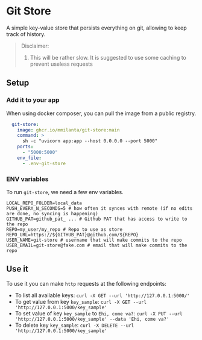 # Git Store
A simple key-value store that persists everything on git, allowing to keep track of history.
> Disclaimer:
> 1. This will be rather slow. It is suggested to use some caching to prevent useless requests
## Setup
### Add it to your app
When using docker composer, you can pull the image from a public registry.
```yaml
  git-store:
    image: ghcr.io/mmilanta/git-store:main
    command: >
      sh -c "uvicorn app:app --host 0.0.0.0 --port 5000"
    ports:
      - "5000:5000"
    env_file:
      - .env-git-store
```
### ENV variables
To run `git-store`, we need a few env variables.
```env
LOCAL_REPO_FOLDER=local_data
PUSH_EVERY_N_SECONDS=5 # how often it synces with remote (if no edits are done, no syncing is happening)
GITHUB_PAT=github_pat_ ... # Github PAT that has access to write to the repo
REPO=my_user/my_repo # Repo to use as store
REPO_URL=https://${GITHUB_PAT}@github.com/${REPO}
USER_NAME=git-store # username that will make commits to the repo
USER_EMAIL=git-store@fake.com # email that will make commits to the repo
```
## Use it
To use it you can make `http` requests at the following endpoints:
* To list all available keys: `curl -X GET --url 'http://127.0.0.1:5000/'`
* To get value from key `key_sample`: `curl -X GET --url 'http://127.0.0.1:5000/key_sample'`
* To set value of key `key_sample` to `Ehi, come va?`: `curl -X PUT --url 'http://127.0.0.1:5000/key_sample' --data 'Ehi, come va?'`
* To delete key `key_sample`: `curl -X DELETE --url 'http://127.0.0.1:5000/key_sample'`
